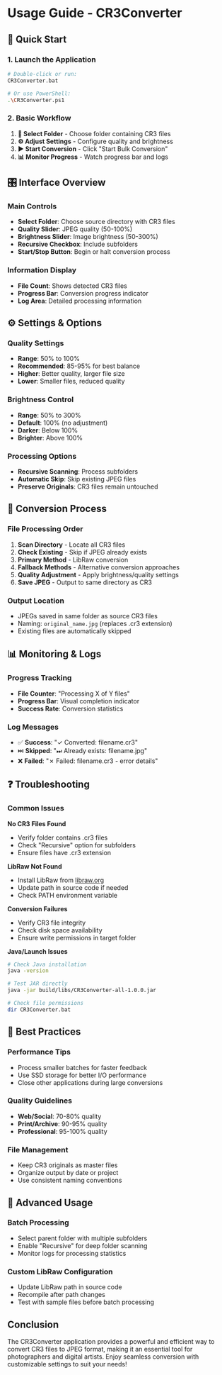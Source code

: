 # Usage Guide - CR3Converter

## 🚀 Quick Start

### 1. Launch the Application
```bash
# Double-click or run:
CR3Converter.bat

# Or use PowerShell:
.\CR3Converter.ps1
```

### 2. Basic Workflow
1. **📁 Select Folder** - Choose folder containing CR3 files
2. **⚙️ Adjust Settings** - Configure quality and brightness
3. **▶️ Start Conversion** - Click "Start Bulk Conversion"
4. **📊 Monitor Progress** - Watch progress bar and logs

## 🎛️ Interface Overview

### Main Controls
- **Select Folder**: Choose source directory with CR3 files
- **Quality Slider**: JPEG quality (50-100%)
- **Brightness Slider**: Image brightness (50-300%)
- **Recursive Checkbox**: Include subfolders
- **Start/Stop Button**: Begin or halt conversion process

### Information Display
- **File Count**: Shows detected CR3 files
- **Progress Bar**: Conversion progress indicator
- **Log Area**: Detailed processing information

## ⚙️ Settings & Options

### Quality Settings
- **Range**: 50% to 100%
- **Recommended**: 85-95% for best balance
- **Higher**: Better quality, larger file size
- **Lower**: Smaller files, reduced quality

### Brightness Control
- **Range**: 50% to 300%
- **Default**: 100% (no adjustment)
- **Darker**: Below 100%
- **Brighter**: Above 100%

### Processing Options
- **Recursive Scanning**: Process subfolders
- **Automatic Skip**: Skip existing JPEG files
- **Preserve Originals**: CR3 files remain untouched

## 🔄 Conversion Process

### File Processing Order
1. **Scan Directory** - Locate all CR3 files
2. **Check Existing** - Skip if JPEG already exists
3. **Primary Method** - LibRaw conversion
4. **Fallback Methods** - Alternative conversion approaches
5. **Quality Adjustment** - Apply brightness/quality settings
6. **Save JPEG** - Output to same directory as CR3

### Output Location
- JPEGs saved in same folder as source CR3 files
- Naming: `original_name.jpg` (replaces .cr3 extension)
- Existing files are automatically skipped

## 📊 Monitoring & Logs

### Progress Tracking
- **File Counter**: "Processing X of Y files"
- **Progress Bar**: Visual completion indicator
- **Success Rate**: Conversion statistics

### Log Messages
- ✅ **Success**: "✓ Converted: filename.cr3"
- ⏭️ **Skipped**: "⏭ Already exists: filename.jpg"
- ❌ **Failed**: "✗ Failed: filename.cr3 - error details"

## ❓ Troubleshooting

### Common Issues

**No CR3 Files Found**
- Verify folder contains .cr3 files
- Check "Recursive" option for subfolders
- Ensure files have .cr3 extension

**LibRaw Not Found**
- Install LibRaw from [libraw.org](https://www.libraw.org/)
- Update path in source code if needed
- Check PATH environment variable

**Conversion Failures**
- Verify CR3 file integrity
- Check disk space availability
- Ensure write permissions in target folder

**Java/Launch Issues**
```bash
# Check Java installation
java -version

# Test JAR directly
java -jar build/libs/CR3Converter-all-1.0.0.jar

# Check file permissions
dir CR3Converter.bat
```

## 🎯 Best Practices

### Performance Tips
- Process smaller batches for faster feedback
- Use SSD storage for better I/O performance
- Close other applications during large conversions

### Quality Guidelines
- **Web/Social**: 70-80% quality
- **Print/Archive**: 90-95% quality
- **Professional**: 95-100% quality

### File Management
- Keep CR3 originals as master files
- Organize output by date or project
- Use consistent naming conventions

## 🔧 Advanced Usage

### Batch Processing
- Select parent folder with multiple subfolders
- Enable "Recursive" for deep folder scanning
- Monitor logs for processing statistics

### Custom LibRaw Configuration
- Update LibRaw path in source code
- Recompile after path changes
- Test with sample files before batch processing

## Conclusion
The CR3Converter application provides a powerful and efficient way to convert CR3 files to JPEG format, making it an essential tool for photographers and digital artists. Enjoy seamless conversion with customizable settings to suit your needs!